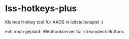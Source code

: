 # lss-hotkeys-plus
Kleines Hotkey tool für AAOS in leitstellenspiel :)

evtl noch geplant: Webhookserver für streamdeck Buttons 
